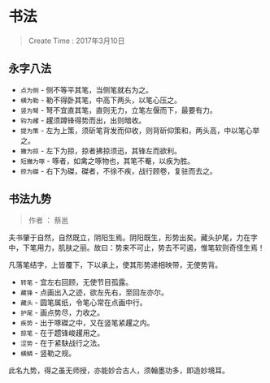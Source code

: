 
# 书法
> Create Time : 2017年3月10日

## 永字八法

* `点为侧` - 侧不等平其笔，当侧笔就右为之。
* `横为勒` - 勒不得卧其笔，中高下两头，以笔心压之。
* `竖为弩` - 弩不宜直其笔，直则无力，立笔左偃而下，最要有力。
* `钩为趯` - 趯须蹲锋得势而出，出则暗收。
* `提为策` - 左为上策，须斫笔背发而仰收，则背斫仰策和，两头高，中以笔心举之。
* `撇为掠` - 左下为掠，掠者拂掠须迅，其锋左而欲利。
* `短撇为啄` - 啄者，如禽之啄物也，其笔不罨，以疾为胜。
* `捺为磔` - 右下为磔，磔者，不徐不疾，战行顾卷，复驻而去之。


## 书法九势

> 作者 ： 蔡邕

夫书肇于自然，自然既立，阴阳生焉。阴阳既生，形势出矣。藏头护尾，力在字中，下笔用力，肌肤之丽。故曰：势来不可止，势去不可遏，惟笔软则奇怪生焉！

凡落笔结字，上皆覆下，下以承上，使其形势递相映带，无使势背。

* `转笔` - 宜左右回顾，无使节目孤露。
* `藏锋` - 点画出入之迹，欲左先右，至回左亦尔。
* `藏头` - 圆笔属纸，令笔心常在点画中行。
* `护尾` - 画点势尽，力收之。
* `疾势` - 出于啄磔之中，又在竖笔紧趯之内。
* `掠笔` - 在于趱锋峻趯用之。
* `涩势` - 在于紧駃战行之法。
* `横鳞` - 竖勒之规。

此名九势，得之虽无师授，亦能妙合古人，须翰墨功多，即造妙境耳。




